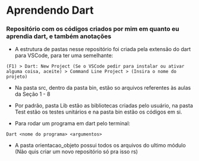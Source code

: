 # Aprendendo Dart

### Repositório com os códigos criados por mim em quanto eu aprendia dart, e também anotações

* A estrutura de pastas nesse repositório foi criada pela extensão do dart para VSCode, para ter uma semelhante:

```
(F1) > Dart: New Project (Se o VSCode pedir para instalar ou ativar alguma coisa, aceite) > Command Line Project > (Insira o nome do projeto)
```

* Na pasta src, dentro da pasta bin, estão so arquivos referentes às aulas da Seção 1 - 8

* Por padrão, pasta Lib estão as bibliotecas criadas pelo usuário, na pasta Test estão os testes unitários e na pasta bin estão os códigos em si.

* Para rodar um programa em dart pelo terminal:

```
Dart <nome do programa> <argumentos>
```

* A pasta orientacao_objeto possui todos os arquivos do ultimo módulo (Não quis criar um novo repositório só pra isso rs)